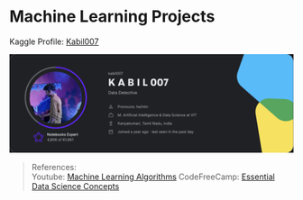 # Machine Learning Projects 

Kaggle Profile:
[Kabil007](https://www.kaggle.com/kabil007)

![Profile](https://github.com/Kabilduke/DataScience/blob/main/Profile/Kaggle-Expert.png)


> References: \
Youtube: [Machine Learning Algorithms](https://www.youtube.com/watch?v=BT6Aw6Q75Yg)
CodeFreeCamp: [Essential Data Science Concepts](https://www.youtube.com/watch?v=PcbuKRNtCUc)

